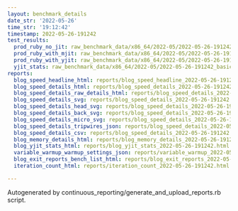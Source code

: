 ```yaml
---
layout: benchmark_details
date_str: '2022-05-26'
time_str: '19:12:42'
timestamp: 2022-05-26-191242
test_results:
  prod_ruby_no_jit: raw_benchmark_data/x86_64/2022-05/2022-05-26-191242_basic_benchmark_prod_ruby_no_jit.json
  prod_ruby_with_mjit: raw_benchmark_data/x86_64/2022-05/2022-05-26-191242_basic_benchmark_prod_ruby_with_mjit.json
  prod_ruby_with_yjit: raw_benchmark_data/x86_64/2022-05/2022-05-26-191242_basic_benchmark_prod_ruby_with_yjit.json
  yjit_stats: raw_benchmark_data/x86_64/2022-05/2022-05-26-191242_basic_benchmark_yjit_stats.json
reports:
  blog_speed_headline_html: reports/blog_speed_headline_2022-05-26-191242.html
  blog_speed_details_html: reports/blog_speed_details_2022-05-26-191242.html
  blog_speed_details_raw_details_html: reports/blog_speed_details_2022-05-26-191242.raw_details.html
  blog_speed_details_svg: reports/blog_speed_details_2022-05-26-191242.svg
  blog_speed_details_head_svg: reports/blog_speed_details_2022-05-26-191242.head.svg
  blog_speed_details_back_svg: reports/blog_speed_details_2022-05-26-191242.back.svg
  blog_speed_details_micro_svg: reports/blog_speed_details_2022-05-26-191242.micro.svg
  blog_speed_details_tripwires_json: reports/blog_speed_details_2022-05-26-191242.tripwires.json
  blog_speed_details_csv: reports/blog_speed_details_2022-05-26-191242.csv
  blog_memory_details_html: reports/blog_memory_details_2022-05-26-191242.html
  blog_yjit_stats_html: reports/blog_yjit_stats_2022-05-26-191242.html
  variable_warmup_warmup_settings_json: reports/variable_warmup_2022-05-26-191242.warmup_settings.json
  blog_exit_reports_bench_list_html: reports/blog_exit_reports_2022-05-26-191242.bench_list.html
  iteration_count_html: reports/iteration_count_2022-05-26-191242.html

---
```

Autogenerated by continuous_reporting/generate_and_upload_reports.rb script.
